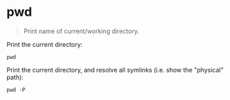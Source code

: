 pwd
===

> Print name of current/working directory.

Print the current directory:

    pwd

Print the current directory, and resolve all symlinks (i.e. show the "physical" path):

    pwd -P
